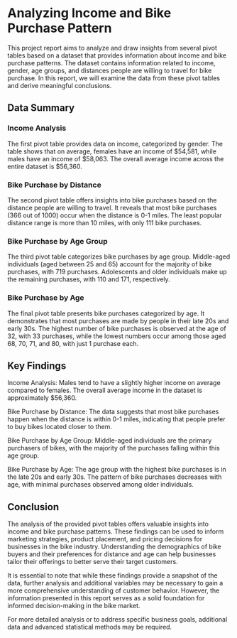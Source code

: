 
# Analyzing Income and Bike Purchase Pattern

This project report aims to analyze and draw insights from several pivot tables based on a dataset that provides information about income and bike purchase patterns. The dataset contains information related to income, gender, age groups, and distances people are willing to travel for bike purchase. In this report, we will examine the data from these pivot tables and derive meaningful conclusions.


## Data Summary
### Income Analysis
The first pivot table provides data on income, categorized by gender. The table shows that on average, females have an income of $54,581, while males have an income of $58,063. The overall average income across the entire dataset is $56,360.

### Bike Purchase by Distance
The second pivot table offers insights into bike purchases based on the distance people are willing to travel. It reveals that most bike purchases (366 out of 1000) occur when the distance is 0-1 miles. The least popular distance range is more than 10 miles, with only 111 bike purchases.

### Bike Purchase by Age Group
The third pivot table categorizes bike purchases by age group. Middle-aged individuals (aged between 25 and 65) account for the majority of bike purchases, with 719 purchases. Adolescents and older individuals make up the remaining purchases, with 110 and 171, respectively.

###  Bike Purchase by Age
The final pivot table presents bike purchases categorized by age. It demonstrates that most purchases are made by people in their late 20s and early 30s. The highest number of bike purchases is observed at the age of 32, with 33 purchases, while the lowest numbers occur among those aged 68, 70, 71, and 80, with just 1 purchase each.

## Key Findings

Income Analysis: Males tend to have a slightly higher income on average compared to females. The overall average income in the dataset is approximately $56,360.

Bike Purchase by Distance: The data suggests that most bike purchases happen when the distance is within 0-1 miles, indicating that people prefer to buy bikes located closer to them.

Bike Purchase by Age Group: Middle-aged individuals are the primary purchasers of bikes, with the majority of the purchases falling within this age group.

Bike Purchase by Age: The age group with the highest bike purchases is in the late 20s and early 30s. The pattern of bike purchases decreases with age, with minimal purchases observed among older individuals.
## Conclusion
The analysis of the provided pivot tables offers valuable insights into income and bike purchase patterns. These findings can be used to inform marketing strategies, product placement, and pricing decisions for businesses in the bike industry. Understanding the demographics of bike buyers and their preferences for distance and age can help businesses tailor their offerings to better serve their target customers.

It is essential to note that while these findings provide a snapshot of the data, further analysis and additional variables may be necessary to gain a more comprehensive understanding of customer behavior. However, the information presented in this report serves as a solid foundation for informed decision-making in the bike market.

For more detailed analysis or to address specific business goals, additional data and advanced statistical methods may be required.
